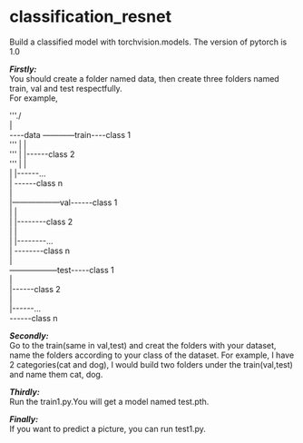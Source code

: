 # classification_resnet
Build a classified model with torchvision.models. The version of pytorch is 1.0
                                                                                                                                            
***Firstly:***                                                                                                                                                                      
You should create a folder named data, then create three folders named train, val and test respectfully.     
For example,                                                                       
	
'''./                                                                                                                                           
|                                                                                                                                       
----data ————train----class 1                                                                                                                                      
'''			|        |                                                                                                                                       
'''			|        |------class 2                                                                                                                                      
'''			|        |                                                                                                                                      
			|        |------...                                                                                                                                      
			|         ------class n                                                                                                                                      
			|                                                                                                                                      
      |——————val------class 1                                                                                                                                      
      |      |                                                                                                                                       
      |      |--------class 2                                                                                                                                      
      |      |                                                                                                                                      
      |      |--------...                                                                                                                                      
      |       --------class n                                                                                                                                      
      |                                                                                                                                      
       ——————test-----class 1                                                                                                                                      
               |                                                                                                                                       
               |------class 2                                                                                                                                      
               |                                                                                                                                      
               |------...                                                                                                                                      
                ------class n                                                                                                                                      
                                                                                                                                      

***Secondly:***                                                                                                                                                          
Go to the train(same in val,test) and creat the folders with your dataset, name the folders according to your class of the dataset. 
For example, I have 2 categories(cat and dog), I would build two folders under the train(val,test) and name them cat, dog.                    
                                                                                                                                          
***Thirdly:***                                                                                                                                         
Run the train1.py.You will get a model named test.pth.                    
                                                                                                                                        
***Finally:***                                                                                                                                     
If you want to predict a picture, you can run test1.py.               
